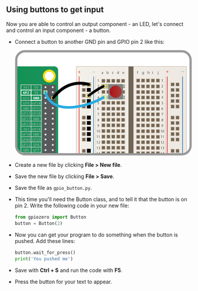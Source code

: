## Using buttons to get input

Now you are able to control an output component - an LED, let's connect and control an input component - a button. 

- Connect a button to another GND pin and GPIO pin 2 like this:

    ![](images/button.png)

- Create a new file by clicking **File > New file**.

- Save the new file by clicking **File > Save**.

- Save the file as `gpio_button.py`.

- This time you'll need the Button class, and to tell it that the button is on pin 2. Write the following code in your new file:

	```python
	from gpiozero import Button
	button = Button(2)
	```

- Now you can get your program to do something when the button is pushed. Add these lines:

	```python
	button.wait_for_press()
	print('You pushed me')
	```
- Save with **Ctrl + S** and run the code with **F5**. 
- Press the button for your text to appear. 

